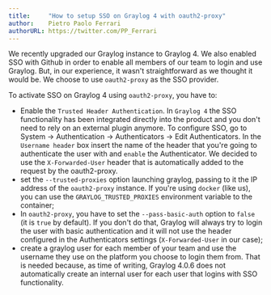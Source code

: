 ```yaml
---
title:     "How to setup SSO on Graylog 4 with oauth2-proxy"
author:    Pietro Paolo Ferrari
authorURL: https://twitter.com/PP_Ferrari
---
```


We recently upgraded our Graylog instance to Graylog 4. We also enabled SSO with Github in order to enable all members of our team to login and use Graylog. But, in our experience, it wasn't straightforward as we thought it would be.
We choose to use `oauth2-proxy` as the SSO provider.

To activate SSO on Graylog 4 using `oauth2-proxy`, you have to:

- Enable the `Trusted Header Authentication`. In `Graylog 4` the SSO functionality has been integrated directly into the product and you don't need to rely on an external plugin anymore. To configure SSO, go to System -> Authentication -> Authenticators -> Edit Authenticators. In the `Username header` box insert the name of the header that you're going to authenticate the user with and `enable` the Authenticator. We decided to use the `X-Forwarded-User` header that is automatically added to the request by the oauth2-proxy.
- set the `--trusted-proxies` option launching graylog, passing to it the IP address of the `oauth2-proxy` instance. If you're using `docker` (like us), you can use the `GRAYLOG_TRUSTED_PROXIES` environment variable to the container;
- In `oauth2-proxy`, you have to set the `--pass-basic-auth` option to `false` (it is `true` by default). If you don't do that, Graylog will always try to login the user with basic authentication and it will not use the header configured in the Authenticators settings (`X-Forwarded-User` in our case);
- create a graylog user for each member of your team and use the username they use on the platform you choose to login them from. That is needed because, as time of writing, Graylog 4.0.6 does not automatically create an internal user for each user that logins with SSO functionality.

<!--truncate-->
